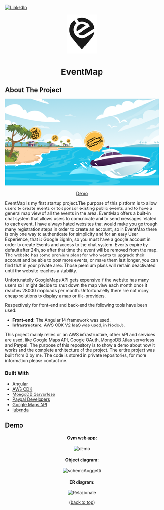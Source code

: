 <div id="top"></div>

[![LinkedIn][linkedin-shield]][linkedin-url]

<!-- PROJECT LOGO -->
<div align="center">
    <img src="imgs/image.png" alt="Logo" width="100px" object-fit="cover">

  <h1 align="center">EventMap</h3>
</div>


<!-- ABOUT THE PROJECT -->
## About The Project


![Product Name Screen Shot][product-screenshot]
<div align="center">
    <a href="#demo">Demo</a> 
</div>


EventMap is my first startup project.The purpose of this platform is to allow users to create events or to sponsor existing public events, and to have a general map view of all the events in the area. 
EventMap offers a built-in chat system that allows users to comunicate and to send messages related to each event.
I have always hated websites that would make you go trough many registration steps in order to create an account, so in EventMap there is only one way to authenticate for simplicity and for an easy User Experience, that is Google SignIn, so you must have a google account in order to create Events and access to the chat system.
Events expire by default after 24h, so after that time the event will be removed from the map.
The website has some premium plans for who wants to upgrade their account and be able to post more events, or make them last longer, you can find that in your private area. Those premium plans will remain deactivated until the website reaches a stability. 

Unfortunatelly GoogleMaps API gets expensive if the website has many users so I might decide to shut down the map view each month once it reaches 28000 maploads per month. Unfortunatelly there are not many cheap solutions to display a map or tile-providers.

Respectively for front-end and back-end the following tools have been used:
* __Front-end:__ The Angular 14 framework was used.
* __Infrastructure:__ AWS CDK V2 IaaS was used, in NodeJs.


This project mainly relies on an AWS infrastructure, other API and services are used, like Google Maps API, Google OAuth, MongoDB Atlas serverless and Paypal.
The purpose of this repository is to show a demo about how it works and the complete architecture of the project. 
The entire project was built from 0 by me.
The code is stored in private repositories, for more information please contact me.

### Built With


* [Angular](https://angular.io/)
* [AWS CDK](https://docs.aws.amazon.com/cdk/api/v2/)
* [MongoDB Serverless](https://www.mongodb.com/use-cases/serverless)
* [Paypal Developers](https://developer.paypal.com/home)
* [Google Maps API](https://developers.google.com/maps)
* [Iubenda](https://www.iubenda.com/en/)



## Demo

<div id="demo"></div>

<div align="center">
    <h4> Gym web app:</h4>
    <img src="images/demo.gif" alt="demo"/>
    <br>
    <h4> Object diagram:</h4>
    <img src="images/schemaAoggetti.png" style= "width:80%" alt="schemaAoggetti"/>
<br>
    <h4> ER diagram:</h4>
    <img src="images/Relazionale.PNG" style= "width:80%" alt="Relazionale"/>

    
<p>(<a href="#top">back to top</a>)</p>
</div>



<!-- MARKDOWN LINKS & IMAGES -->
<!-- https://www.markdownguide.org/basic-syntax/#reference-style-links -->
[linkedin-shield]: https://img.shields.io/badge/-LinkedIn-black.svg?style=for-the-badge&logo=linkedin&colorB=555
[linkedin-url]: https://www.linkedin.com/in/david-ambros-07404a174/
[product-screenshot]: imgs/main_bg.png
